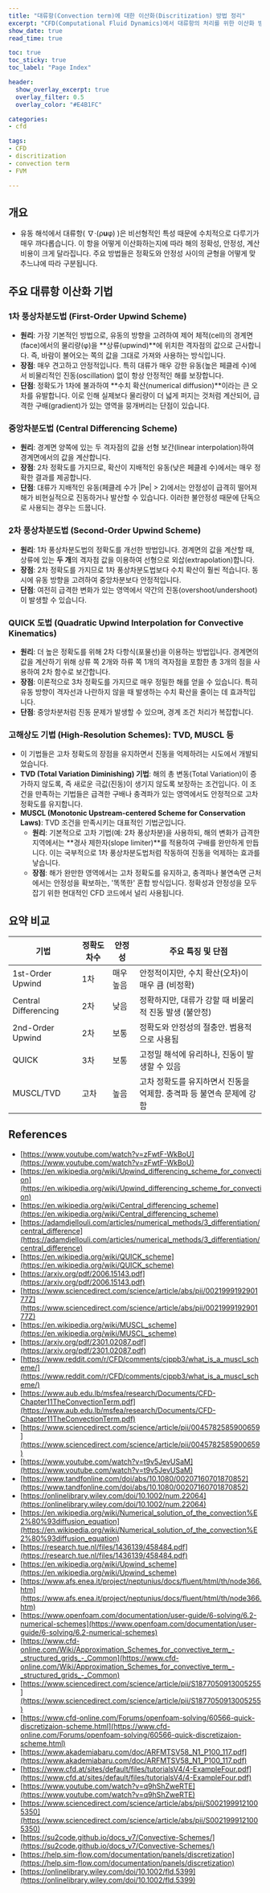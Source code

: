 ```yaml
---
title: "대류항(Convection term)에 대한 이산화(Discritization) 방법 정리" 
excerpt: "CFD(Computational Fluid Dynamics)에서 대류항의 처리를 위한 이산화 방법 소개"
show_date: true
read_time: true

toc: true
toc_sticky: true
toc_label: "Page Index"

header:
  show_overlay_excerpt: true
  overlay_filter: 0.5
  overlay_color: "#E4B1FC"

categories: 
- cfd

tags: 
- CFD
- discritization
- convection term
- FVM

---
```


## 개요
- 유동 해석에서 대류항( ∇⋅(ρ**u**φ) )은 비선형적인 특성 때문에 수치적으로 다루기가 매우 까다롭습니다. 이 항을 어떻게 이산화하는지에 따라 해의 정확성, 안정성, 계산 비용이 크게 달라집니다. 주요 방법들은 정확도와 안정성 사이의 균형을 어떻게 맞추느냐에 따라 구분됩니다.

## 주요 대류항 이산화 기법
### 1차 풍상차분도법 (First-Order Upwind Scheme)
- **원리**: 가장 기본적인 방법으로, 유동의 방향을 고려하여 제어 체적(cell)의 경계면(face)에서의 물리량(φ)을 **상류(upwind)**에 위치한 격자점의 값으로 근사합니다. 즉, 바람이 불어오는 쪽의 값을 그대로 가져와 사용하는 방식입니다.
- **장점**: 매우 견고하고 안정적입니다. 특히 대류가 매우 강한 유동(높은 페클레 수)에서 비물리적인 진동(oscillation) 없이 항상 안정적인 해를 보장합니다.
- **단점**: 정확도가 1차에 불과하여 **수치 확산(numerical diffusion)**이라는 큰 오차를 유발합니다. 이로 인해 실제보다 물리량이 더 넓게 퍼지는 것처럼 계산되어, 급격한 구배(gradient)가 있는 영역을 뭉개버리는 단점이 있습니다.
### 중앙차분도법 (Central Differencing Scheme)
- **원리**: 경계면 양쪽에 있는 두 격자점의 값을 선형 보간(linear interpolation)하여 경계면에서의 값을 계산합니다.
- **장점**: 2차 정확도를 가지므로, 확산이 지배적인 유동(낮은 페클레 수)에서는 매우 정확한 결과를 제공합니다.
- **단점**: 대류가 지배적인 유동(페클레 수가 |Pe| > 2)에서는 안정성이 급격히 떨어져 해가 비현실적으로 진동하거나 발산할 수 있습니다. 이러한 불안정성 때문에 단독으로 사용되는 경우는 드뭅니다.
### 2차 풍상차분도법 (Second-Order Upwind Scheme)
- **원리**: 1차 풍상차분도법의 정확도를 개선한 방법입니다. 경계면의 값을 계산할 때, 상류에 있는 **두 개**의 격자점 값을 이용하여 선형으로 외삽(extrapolation)합니다.
- **장점**: 2차 정확도를 가지므로 1차 풍상차분도법보다 수치 확산이 훨씬 적습니다. 동시에 유동 방향을 고려하여 중앙차분보다 안정적입니다.
- **단점**: 여전히 급격한 변화가 있는 영역에서 약간의 진동(overshoot/undershoot)이 발생할 수 있습니다.
### QUICK 도법 (Quadratic Upwind Interpolation for Convective Kinematics)
- **원리**: 더 높은 정확도를 위해 2차 다항식(포물선)을 이용하는 방법입니다. 경계면의 값을 계산하기 위해 상류 쪽 2개와 하류 쪽 1개의 격자점을 포함한 총 3개의 점을 사용하여 2차 함수로 보간합니다.
- **장점**: 이론적으로 3차 정확도를 가지므로 매우 정밀한 해를 얻을 수 있습니다. 특히 유동 방향이 격자선과 나란하지 않을 때 발생하는 수치 확산을 줄이는 데 효과적입니다.
- **단점**: 중앙차분처럼 진동 문제가 발생할 수 있으며, 경계 조건 처리가 복잡합니다.
### 고해상도 기법 (High-Resolution Schemes): TVD, MUSCL 등
- 이 기법들은 고차 정확도의 장점을 유지하면서 진동을 억제하려는 시도에서 개발되었습니다.
- **TVD (Total Variation Diminishing) 기법**: 해의 총 변동(Total Variation)이 증가하지 않도록, 즉 새로운 극값(진동)이 생기지 않도록 보장하는 조건입니다. 이 조건을 만족하는 기법들은 급격한 구배나 충격파가 있는 영역에서도 안정적으로 고차 정확도를 유지합니다.
- **MUSCL (Monotonic Upstream-centered Scheme for Conservation Laws)**: TVD 조건을 만족시키는 대표적인 기법군입니다.
	- **원리**: 기본적으로 고차 기법(예: 2차 풍상차분)을 사용하되, 해의 변화가 급격한 지역에서는 **경사 제한자(slope limiter)**를 적용하여 구배를 완만하게 만듭니다. 이는 국부적으로 1차 풍상차분도법처럼 작동하여 진동을 억제하는 효과를 낳습니다.
	- **장점**: 해가 완만한 영역에서는 고차 정확도를 유지하고, 충격파나 불연속면 근처에서는 안정성을 확보하는, '똑똑한' 혼합 방식입니다. 정확성과 안정성을 모두 잡기 위한 현대적인 CFD 코드에서 널리 사용됩니다.
	
## 요약 비교
| 기법 | 정확도 차수 | 안정성 | 주요 특징 및 단점 |
| --- | --- | --- | --- |
| 1st-Order Upwind | 1차 | 매우 높음 | 안정적이지만, 수치 확산(오차)이 매우 큼 (비정확) |
| Central Differencing | 2차 | 낮음 | 정확하지만, 대류가 강할 때 비물리적 진동 발생 (불안정) |
| 2nd-Order Upwind | 2차 | 보통 | 정확도와 안정성의 절충안. 범용적으로 사용됨 |
| QUICK | 3차 | 보통 | 고정밀 해석에 유리하나, 진동이 발생할 수 있음 |
| MUSCL/TVD | 고차 | 높음 | 고차 정확도를 유지하면서 진동을 억제함. 충격파 등 불연속 문제에 강함 |

## References
- [https://www.youtube.com/watch?v=zFwtF-WkBoU](https://www.youtube.com/watch?v=zFwtF-WkBoU)
- [https://en.wikipedia.org/wiki/Upwind_differencing_scheme_for_convection](https://en.wikipedia.org/wiki/Upwind_differencing_scheme_for_convection)
- [https://en.wikipedia.org/wiki/Central_differencing_scheme](https://en.wikipedia.org/wiki/Central_differencing_scheme)
- [https://adamdjellouli.com/articles/numerical_methods/3_differentiation/central_difference](https://adamdjellouli.com/articles/numerical_methods/3_differentiation/central_difference)
- [https://en.wikipedia.org/wiki/QUICK_scheme](https://en.wikipedia.org/wiki/QUICK_scheme)
- [https://arxiv.org/pdf/2006.15143.pdf](https://arxiv.org/pdf/2006.15143.pdf)
- [https://www.sciencedirect.com/science/article/abs/pii/002199919290177Z](https://www.sciencedirect.com/science/article/abs/pii/002199919290177Z)
- [https://en.wikipedia.org/wiki/MUSCL_scheme](https://en.wikipedia.org/wiki/MUSCL_scheme)
- [https://arxiv.org/pdf/2301.02087.pdf](https://arxiv.org/pdf/2301.02087.pdf)
- [https://www.reddit.com/r/CFD/comments/cjppb3/what_is_a_muscl_scheme/](https://www.reddit.com/r/CFD/comments/cjppb3/what_is_a_muscl_scheme/)
- [https://www.aub.edu.lb/msfea/research/Documents/CFD-Chapter11TheConvectionTerm.pdf](https://www.aub.edu.lb/msfea/research/Documents/CFD-Chapter11TheConvectionTerm.pdf)
- [https://www.sciencedirect.com/science/article/pii/0045782585900659](https://www.sciencedirect.com/science/article/pii/0045782585900659)
- [https://www.youtube.com/watch?v=t9v5JevUSaM](https://www.youtube.com/watch?v=t9v5JevUSaM)
- [https://www.tandfonline.com/doi/abs/10.1080/00207160701870852](https://www.tandfonline.com/doi/abs/10.1080/00207160701870852)
- [https://onlinelibrary.wiley.com/doi/10.1002/num.22064](https://onlinelibrary.wiley.com/doi/10.1002/num.22064)
- [https://en.wikipedia.org/wiki/Numerical_solution_of_the_convection%E2%80%93diffusion_equation](https://en.wikipedia.org/wiki/Numerical_solution_of_the_convection%E2%80%93diffusion_equation)
- [https://research.tue.nl/files/1436139/458484.pdf](https://research.tue.nl/files/1436139/458484.pdf)
- [https://en.wikipedia.org/wiki/Upwind_scheme](https://en.wikipedia.org/wiki/Upwind_scheme)
- [https://www.afs.enea.it/project/neptunius/docs/fluent/html/th/node366.htm](https://www.afs.enea.it/project/neptunius/docs/fluent/html/th/node366.htm)
- [https://www.openfoam.com/documentation/user-guide/6-solving/6.2-numerical-schemes](https://www.openfoam.com/documentation/user-guide/6-solving/6.2-numerical-schemes)
- [https://www.cfd-online.com/Wiki/Approximation_Schemes_for_convective_term_-_structured_grids_-_Common](https://www.cfd-online.com/Wiki/Approximation_Schemes_for_convective_term_-_structured_grids_-_Common)
- [https://www.sciencedirect.com/science/article/pii/S1877050913005255](https://www.sciencedirect.com/science/article/pii/S1877050913005255)
- [https://www.cfd-online.com/Forums/openfoam-solving/60566-quick-discretizaion-scheme.html](https://www.cfd-online.com/Forums/openfoam-solving/60566-quick-discretizaion-scheme.html)
- [https://www.akademiabaru.com/doc/ARFMTSV58_N1_P100_117.pdf](https://www.akademiabaru.com/doc/ARFMTSV58_N1_P100_117.pdf)
- [https://www.cfd.at/sites/default/files/tutorialsV4/4-ExampleFour.pdf](https://www.cfd.at/sites/default/files/tutorialsV4/4-ExampleFour.pdf)
- [https://www.youtube.com/watch?v=q9hShZweRTE](https://www.youtube.com/watch?v=q9hShZweRTE)
- [https://www.sciencedirect.com/science/article/abs/pii/S0021999121005350](https://www.sciencedirect.com/science/article/abs/pii/S0021999121005350)
- [https://su2code.github.io/docs_v7/Convective-Schemes/](https://su2code.github.io/docs_v7/Convective-Schemes/)
- [https://help.sim-flow.com/documentation/panels/discretization](https://help.sim-flow.com/documentation/panels/discretization)
- [https://onlinelibrary.wiley.com/doi/10.1002/fld.5399](https://onlinelibrary.wiley.com/doi/10.1002/fld.5399)